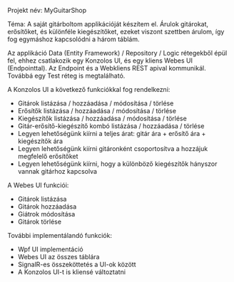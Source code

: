 Projekt név: MyGuitarShop

Téma: A saját gitárboltom applikációját készítem el. 
Árulok gitárokat, erősítőket, és különféle kiegészítőket, 
ezeket viszont szettben árulom, így fog egymáshoz kapcsolódni a három táblám.

Az applikáció Data (Entity Framework) / Repository / Logic rétegekből épül fel, ehhez csatlakozik egy Konzolos UI, és egy kliens Webes UI (Endpointtal). 
Az Endpoint és a Webkliens REST apival kommunikál.
Továbbá egy Test réteg is megtalálható. 

A Konzolos UI a következő funkciókkal fog rendelkezni:
 - Gitárok listázása / hozzáadása / módosítása / törlése
 - Erősítők listázása / hozzáadása / módosítása / törlése
 - Kiegészítők listázása / hozzáadása / módosítása / törlése
 - Gitár-erősítő-kiegészítő kombó listázása / hozzáadása / törlése
 - Legyen lehetőségünk kiírni a teljes árat: gitár ára + erősítő ára + kiegészítők ára
 - Legyen lehetőségünk kiírni gitáronként csoportosítva a hozzájuk megfelelő erősítőket
 - Legyen lehetőségünk kiírni, hogy a különböző kiegészítők hányszor vannak gitárhoz kapcsolva

A Webes UI funkciói:
 - Gitárok listázása
 - Gitárok hozzáadása
 - Giátrok módosítása
 - Gitárok törlése
 
További implementálandó funkciók:
 - Wpf UI implementáció
 - Webes UI az összes táblára
 - SignalR-es összeköttetés a UI-ok között
 - A Konzolos UI-t is kliensé változtatni
